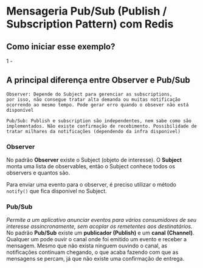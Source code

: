 # Mensageria Pub/Sub (Publish / Subscription Pattern) com Redis

## Como iniciar esse exemplo?

1 -

## A principal diferença entre Observer e Pub/Sub

	Observer: Depende do Subject para gerenciar as subscriptions,
	por isso, não consegue tratar alta demanda ou muitas notificação ocorrendo ao mesmo tempo. Pode gerar erro quando o obsever não está disponível

	Pub/Sub: Publish e subscription são independentes, nem sabe como são implementados. Não existe confirmação de recebimento. Possibilidade de tratar milhares da notificações (dependendo da infra disponivel)


### Observer
No padrão **Observer** existe o Subject (objeto de interesse).
O **Subject** monta uma lista de observables, então o Subject conhece todos os observers e quantos são.

Para enviar uma evento para o observer, é preciso utilizar o método `notify()` que fica disponivel no Subject.

### Pub/Sub
*Permite a um aplicativo anunciar eventos para vários consumidores de seu interesse assincronamente, sem acoplar os remetentes aos destinatários.*
No padrão **Pub/Sub** existe um **publicador (Publish)** e um **canal (Channel)**. Qualquer um pode ouvir o canal onde foi emitido um evento e receber a mensagem. Mesmo que não exista ninguem ouvindo o canal, as notificações continuam chegando, o que acaba fazendo com que as mensagens se percam, já que não existe uma confirmação de entrega.



